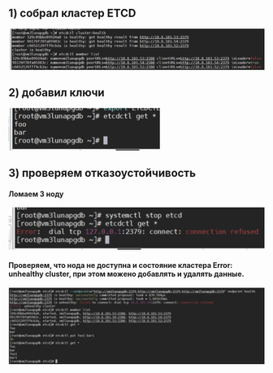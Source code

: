 ## 1) собрал кластер ETCD
![Alt text](image.png)
## 2) добавил ключи
![Alt text](image-1.png)
## 3) проверяем отказоустойчивость

#### Ломаем 3 ноду
![Alt text](image-2.png)
#### Проверяем, что нода не доcтупна и состояние кластера Error:  unhealthy cluster, при этом можено добавлять и удалять данные.
![Alt text](image-3.png)
